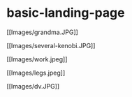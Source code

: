 # basic-landing-page

[[Images/grandma.JPG]]

[[Images/several-kenobi.JPG]]

[[Images/work.jpeg]]

[[Images/legs.jpeg]]

[[Images/dv.JPG]]

